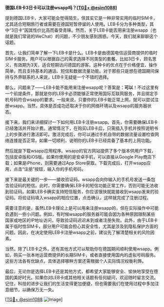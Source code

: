 **德国LEB卡3日卡可以注册wsapp吗？[[TG💪+ @esim1088](https://t.me/s/esim1088)]**

提到德国LEB卡，大家可能会觉得陌生，但其实它是一种非常实用的临时SIM卡，尤其适合短期旅行者或需要在德国短暂停留的人使用。LEB卡分为多种类型，其中“3日卡”因其性价比高而备受青睐。然而，关于LEB卡能否用来注册wsapp（也就是我们常说的WeChat）的问题，不少朋友感到困惑。今天，我们就来聊聊这个话题。

首先，让我们简单了解一下LEB卡是什么。LEB卡是由德国电信运营商提供的临时SIM卡服务，用户可以根据自己的需求选择不同类型的套餐。比如3日卡，顾名思义，有效期为3天，适合短期访问德国的游客。这种卡的优点在于价格便宜、操作简单，而且支持基本的通话、短信和数据流量功能。对于那些只是想在德国期间保持与外界联系的人来说，LEB卡无疑是一个不错的选择。

那么，问题来了——LEB卡能不能用来注册wsapp呢？答案是：**可以**！不过这里有一个前提条件，那就是你的LEB卡必须能够正常使用国际互联网服务，并且绑定手机号码符合wsapp的要求。一般来说，只要你的LEB卡能正常上网，就可以尝试注册wsapp。当然，具体是否成功还取决于你的网络环境以及wsapp的服务器状态。

接下来，我们来详细探讨一下如何用LEB卡注册wsapp。首先，你需要确保LEB卡已经激活并开始计费。通常情况下，在购买LEB卡后，只需插入手机并按照说明书上的步骤进行激活即可。激活完成后，你可以通过手机自带的数据流量设置检查网络连接是否正常。如果一切顺利，说明你的LEB卡已经具备了基本的上网功能。

然后就是下载wsapp应用程序。wsapp的官方网站提供了多个版本供用户下载，包括安卓版和iOS版。如果你使用的是安卓手机，可以直接从Google Play商店下载；如果是iPhone，则需要通过App Store获取。下载完成后，打开wsapp应用，点击“注册”按钮，输入你的手机号码。

接下来是最关键的一步——接收验证码。wsapp会向你输入的手机号发送一条包含验证码的短信。此时，你需要确保LEB卡的短信功能正常工作，否则可能无法收到验证码。如果LEB卡确实支持短信服务，你应该很快就能接收到wsapp发来的验证码。将验证码填入wsapp的相应位置，点击确认，这样就完成了注册过程。

需要注意的是，虽然LEB卡理论上是可以用来注册wsapp的，但在实际操作中可能会遇到一些小问题。例如，有时候wsapp的服务器可能会因为各种原因限制某些国家或地区的IP地址访问，导致验证码迟迟未到或者注册失败。此外，由于LEB卡属于临时性SIM卡，部分用户可能会担心其安全性，尤其是涉及到隐私保护方面的问题。因此，在决定使用LEB卡注册wsapp之前，建议先了解清楚相关的风险因素。

当然，除了LEB卡之外，还有其他方式可以帮助你在德国期间顺利使用wsapp。例如，购买一张本地运营商提供的长期SIM卡，或者直接使用国内的虚拟号码服务。这些方法各有优缺点，具体选择哪种方案还需根据个人实际情况权衡利弊。

最后，无论你是选择LEB卡还是其他方式，都希望大家能够安全、愉快地享受在德国的美好时光。如果你对LEB卡或其他相关话题有任何疑问，欢迎随时留言交流。记住，科技的进步让我们的生活变得更加便捷，但也需要我们在使用过程中多加注意细节，以确保万无一失。

[[TG💪+ @esim1088](https://t.me/s/esim1088) ![Image](https://i.postimg.cc/4NQfJmqS/Snipaste-2025-05-13-00-14-12.png)]